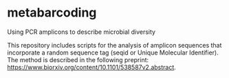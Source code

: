 # metabarcoding
Using PCR amplicons to describe microbial diversity

This repository includes scripts for the analysis of amplicon sequences that incorporate a random sequence tag (seqid or Unique Molecular Identifier).  The method is described in the following preprint: https://www.biorxiv.org/content/10.1101/538587v2.abstract.
